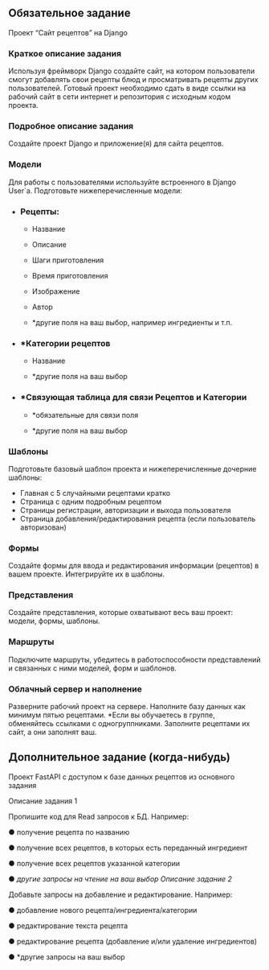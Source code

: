 ## Обязательное задание

Проект “Сайт рецептов” на Django

### Краткое описание задания

Используя фреймворк Django создайте сайт, на котором пользователи смогут
добавлять свои рецепты блюд и просматривать рецепты других пользователей.
Готовый проект необходимо сдать в виде ссылки на рабочий сайт в сети интернет и
репозитория с исходным кодом проекта.

### Подробное описание задания

Создайте проект Django и приложение(я) для сайта рецептов.

### Модели

Для работы с пользователями используйте встроенного в Django User`a.
Подготовьте нижеперечисленные модели:

- ### Рецепты:

    - Название

    - Описание

    - Шаги приготовления

    - Время приготовления

    - Изображение

    - Автор

    - *другие поля на ваш выбор, например ингредиенты и т.п.

- ### *Категории рецептов

    - Название

    - *другие поля на ваш выбор

- ### *Связующая таблица для связи Рецептов и Категории

    - *обязательные для связи поля

    - *другие поля на ваш выбор


### Шаблоны

Подготовьте базовый шаблон проекта и нижеперечисленные дочерние шаблоны:
- Главная с 5 случайными рецептами кратко
- Страница с одним подробным рецептом
- Страницы регистрации, авторизации и выхода пользователя
- Страница добавления/редактирования рецепта (если пользователь авторизован)


### Формы

Создайте формы для ввода и редактирования информации (рецептов) в вашем
проекте. Интегрируйте их в шаблоны.

### Представления

Создайте представления, которые охватывают весь ваш проект: модели, формы,
шаблоны.

### Маршруты
Подключите маршруты, убедитесь в работоспособности представлений и связанных
с ними моделей, форм и шаблонов.

### Облачный сервер и наполнение

Разверните рабочий проект на сервере. Наполните базу данных как минимум пятью
рецептами.
*Если вы обучаетесь в группе, обменяйтесь ссылками с одногруппниками.
Заполните рецептами их сайт, а они заполнят ваш.

## Дополнительное задание (когда-нибудь)

Проект FastAPI с доступом к базе данных рецептов из
основного задания

Описание задания 1

Пропишите код для Read запросов к БД. Например:

● получение рецепта по названию

● получение всех рецептов, в которых есть переданный ингредиент

● получение всех рецептов указанной категории

● *другие запросы на чтение на ваш выбор
Описание задание 2*

Добавьте запросы на добавление и редактирование. Например:

● добавление нового рецепта/ингредиента/категории

● редактирование текста рецепта

● редактирование рецепта (добавление и/или удаление ингредиентов)

● *другие запросы на ваш выбор